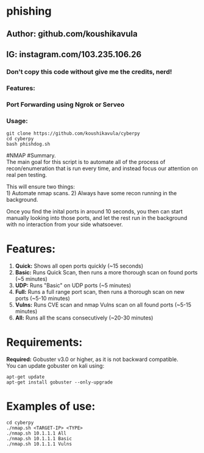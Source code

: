 # phishing
## Author: github.com/koushikavula
## IG: instagram.com/103.235.106.26
### Don't copy this code without give me the credits, nerd! 
### Features:
### Port Forwarding using Ngrok or Serveo
### Usage:
```
git clone https://github.com/koushikavula/cyberpy
cd cyberpy
bash phishdog.sh
```

#NMAP
#Summary.  
The main goal for this script is to automate all of the process of recon/enumeration that is run every time, and instead focus our attention on real pen testing.  
  
This will ensure two things:  
	1) Automate nmap scans. 
	2) Always have some recon running in the background. 

Once you find the inital ports in around 10 seconds, you then can start manually looking into those ports, and let the rest run in the background with no interaction from your side whatsoever.  
   
# Features:
1. **Quick:**	Shows all open ports quickly (~15 seconds)  
1. **Basic:**	Runs Quick Scan, then runs a more thorough scan on found ports (~5 minutes)  
1. **UDP:**	  Runs "Basic" on UDP ports (~5 minutes)  
1. **Full:** 	Runs a full range port scan, then runs a thorough scan on new ports (~5-10 minutes)  
1. **Vulns:**	Runs CVE scan and nmap Vulns scan on all found ports (~5-15 minutes)  
1. **All:**  	Runs all the scans consecutively (~20-30 minutes)   
# Requirements:
**Required:** Gobuster v3.0 or higher, as it is not backward compatible.  
You can update gobuster on kali using:  
```
apt-get update
apt-get install gobuster --only-upgrade  
``` 
# Examples of use:
```
cd cyberpy
./nmap.sh <TARGET-IP> <TYPE>  
./nmap.sh 10.1.1.1 All  
./nmap.sh 10.1.1.1 Basic  
./nmap.sh 10.1.1.1 Vulns 

